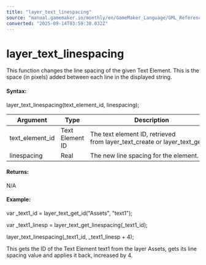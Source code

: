 ```yaml
---
title: "layer_text_linespacing"
source: "manual.gamemaker.io/monthly/en/GameMaker_Language/GML_Reference/Asset_Management/Rooms/Text_Functions/layer_text_linespacing.htm"
converted: "2025-09-14T03:59:38.032Z"
---
```


# layer\_text\_linespacing

This function changes the line spacing of the given Text Element. This is the space (in pixels) added between each line in the displayed string.

#### Syntax:

layer\_text\_linespacing(text\_element\_id, linespacing);

| Argument | Type | Description |
| --- | --- | --- |
| text_element_id | Text Element ID | The text element ID, retrieved from layer_text_create or layer_text_get_id. |
| linespacing | Real | The new line spacing for the element. |

#### Returns:

N/A

#### Example:

var \_text1\_id = layer\_text\_get\_id("Assets", "text1");

var \_text1\_linesp = layer\_text\_get\_linespacing(\_text1\_id);

layer\_text\_linespacing(\_text1\_id, \_text1\_linesp + 4);

This gets the ID of the Text Element text1 from the layer Assets, gets its line spacing value and applies it back, increased by 4.